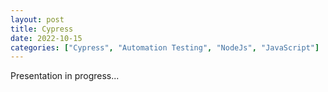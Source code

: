 ```yaml
---
layout: post
title: Cypress
date: 2022-10-15
categories: ["Cypress", "Automation Testing", "NodeJs", "JavaScript"]
---
```


Presentation in progress...
